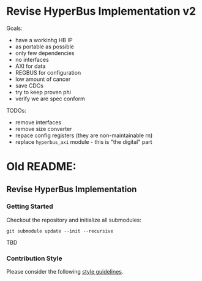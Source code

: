 # Revise HyperBus Implementation v2

Goals:
- have a workinhg HB IP
- as portable as possible
- only few dependencies
- no interfaces
- AXI for data
- REGBUS for configuration
- low amount of cancer
- save CDCs
- try to keep proven phi
- verify we are spec conform 

TODOs:
- remove interfaces
- remove size converter
- repace config registers (they are non-maintainable rn)
- replace `hyperbus_axi` module - this is "the digital" part




# Old README:

## Revise HyperBus Implementation

### Getting Started

Checkout the repository and initialize all submodules:

```
git submodule update --init --recursive
```

TBD

### Contribution Style

Please consider the following [style guidelines](https://github.com/pulp-platform/style-guidelines).